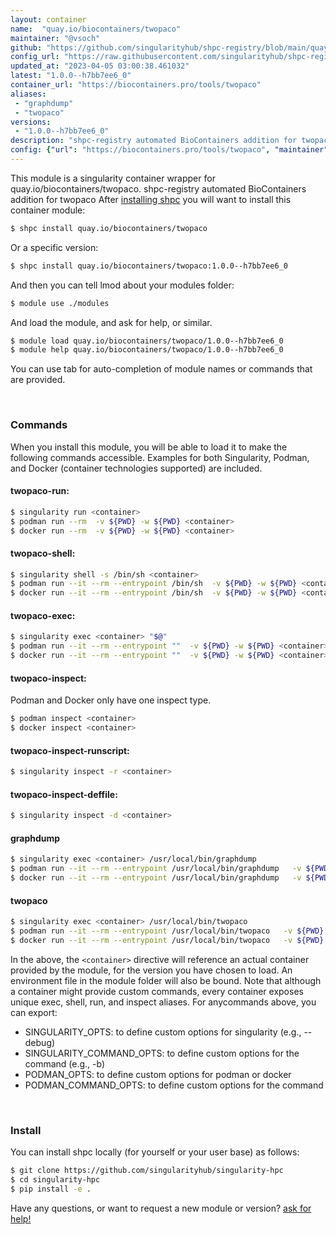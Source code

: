```yaml
---
layout: container
name:  "quay.io/biocontainers/twopaco"
maintainer: "@vsoch"
github: "https://github.com/singularityhub/shpc-registry/blob/main/quay.io/biocontainers/twopaco/container.yaml"
config_url: "https://raw.githubusercontent.com/singularityhub/shpc-registry/main/quay.io/biocontainers/twopaco/container.yaml"
updated_at: "2023-04-05 03:00:38.461032"
latest: "1.0.0--h7bb7ee6_0"
container_url: "https://biocontainers.pro/tools/twopaco"
aliases:
 - "graphdump"
 - "twopaco"
versions:
 - "1.0.0--h7bb7ee6_0"
description: "shpc-registry automated BioContainers addition for twopaco"
config: {"url": "https://biocontainers.pro/tools/twopaco", "maintainer": "@vsoch", "description": "shpc-registry automated BioContainers addition for twopaco", "latest": {"1.0.0--h7bb7ee6_0": "sha256:4298066fa23a4a32f94d04a0d52bf4d43f22dfa79125828c3497b725953b2462"}, "tags": {"1.0.0--h7bb7ee6_0": "sha256:4298066fa23a4a32f94d04a0d52bf4d43f22dfa79125828c3497b725953b2462"}, "docker": "quay.io/biocontainers/twopaco", "aliases": {"graphdump": "/usr/local/bin/graphdump", "twopaco": "/usr/local/bin/twopaco"}}
---
```


This module is a singularity container wrapper for quay.io/biocontainers/twopaco.
shpc-registry automated BioContainers addition for twopaco
After [installing shpc](#install) you will want to install this container module:


```bash
$ shpc install quay.io/biocontainers/twopaco
```

Or a specific version:

```bash
$ shpc install quay.io/biocontainers/twopaco:1.0.0--h7bb7ee6_0
```

And then you can tell lmod about your modules folder:

```bash
$ module use ./modules
```

And load the module, and ask for help, or similar.

```bash
$ module load quay.io/biocontainers/twopaco/1.0.0--h7bb7ee6_0
$ module help quay.io/biocontainers/twopaco/1.0.0--h7bb7ee6_0
```

You can use tab for auto-completion of module names or commands that are provided.

<br>

### Commands

When you install this module, you will be able to load it to make the following commands accessible.
Examples for both Singularity, Podman, and Docker (container technologies supported) are included.

#### twopaco-run:

```bash
$ singularity run <container>
$ podman run --rm  -v ${PWD} -w ${PWD} <container>
$ docker run --rm  -v ${PWD} -w ${PWD} <container>
```

#### twopaco-shell:

```bash
$ singularity shell -s /bin/sh <container>
$ podman run --it --rm --entrypoint /bin/sh  -v ${PWD} -w ${PWD} <container>
$ docker run --it --rm --entrypoint /bin/sh  -v ${PWD} -w ${PWD} <container>
```

#### twopaco-exec:

```bash
$ singularity exec <container> "$@"
$ podman run --it --rm --entrypoint ""  -v ${PWD} -w ${PWD} <container> "$@"
$ docker run --it --rm --entrypoint ""  -v ${PWD} -w ${PWD} <container> "$@"
```

#### twopaco-inspect:

Podman and Docker only have one inspect type.

```bash
$ podman inspect <container>
$ docker inspect <container>
```

#### twopaco-inspect-runscript:

```bash
$ singularity inspect -r <container>
```

#### twopaco-inspect-deffile:

```bash
$ singularity inspect -d <container>
```


#### graphdump

```bash
$ singularity exec <container> /usr/local/bin/graphdump
$ podman run --it --rm --entrypoint /usr/local/bin/graphdump   -v ${PWD} -w ${PWD} <container> -c " $@"
$ docker run --it --rm --entrypoint /usr/local/bin/graphdump   -v ${PWD} -w ${PWD} <container> -c " $@"
```


#### twopaco

```bash
$ singularity exec <container> /usr/local/bin/twopaco
$ podman run --it --rm --entrypoint /usr/local/bin/twopaco   -v ${PWD} -w ${PWD} <container> -c " $@"
$ docker run --it --rm --entrypoint /usr/local/bin/twopaco   -v ${PWD} -w ${PWD} <container> -c " $@"
```



In the above, the `<container>` directive will reference an actual container provided
by the module, for the version you have chosen to load. An environment file in the
module folder will also be bound. Note that although a container
might provide custom commands, every container exposes unique exec, shell, run, and
inspect aliases. For anycommands above, you can export:

 - SINGULARITY_OPTS: to define custom options for singularity (e.g., --debug)
 - SINGULARITY_COMMAND_OPTS: to define custom options for the command (e.g., -b)
 - PODMAN_OPTS: to define custom options for podman or docker
 - PODMAN_COMMAND_OPTS: to define custom options for the command

<br>

### Install

You can install shpc locally (for yourself or your user base) as follows:

```bash
$ git clone https://github.com/singularityhub/singularity-hpc
$ cd singularity-hpc
$ pip install -e .
```

Have any questions, or want to request a new module or version? [ask for help!](https://github.com/singularityhub/singularity-hpc/issues)